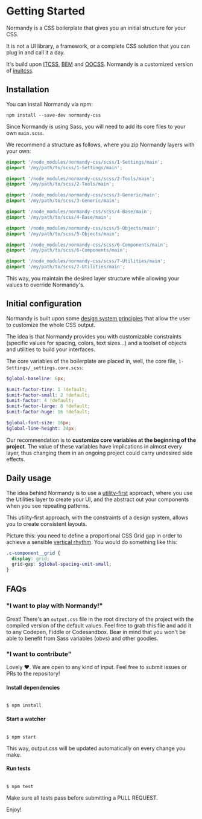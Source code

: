 # Getting Started

Normandy is a CSS boilerplate that gives you an initial structure for your CSS.

It is not a UI library, a framework, or a complete CSS solution that you can
plug in and call it a day.

It's build upon
[ITCSS](https://www.creativebloq.com/web-design/manage-large-css-projects-itcss-101517528),
[BEM](http://getbem.com/naming/) and
[OOCSS](https://www.smashingmagazine.com/2011/12/an-introduction-to-object-oriented-css-oocss/).
Normandy is a customized version of
[inuitcss](https://github.com/inuitcss/inuitcss).

## Installation

You can install Normandy via npm:

```shell
npm install --save-dev normandy-css
```

Since Normandy is using Sass, you will need to add its core files to your own
`main.scss`.

We recommend a structure as follows, where you zip Normandy layers with your
own:

```scss
@import '/node_modules/normandy-css/scss/1-Settings/main';
@import '/my/path/to/scss/1-Settings/main';

@import '/node_modules/normandy-css/scss/2-Tools/main';
@import '/my/path/to/scss/2-Tools/main';

@import '/node_modules/normandy-css/scss/3-Generic/main';
@import '/my/path/to/scss/3-Generic/main';

@import '/node_modules/normandy-css/scss/4-Base/main';
@import '/my/path/to/scss/4-Base/main';

@import '/node_modules/normandy-css/scss/5-Objects/main';
@import '/my/path/to/scss/5-Objects/main';

@import '/node_modules/normandy-css/scss/6-Components/main';
@import '/my/path/to/scss/6-Components/main';

@import '/node_modules/normandy-css/scss/7-Utilities/main';
@import '/my/path/to/scss/7-Utilities/main';
```

This way, you maintain the desired layer structure while allowing your values
to override Normandy's.

## Initial configuration

Normandy is built upon some [design system
principles](https://medium.muz.li/what-is-a-design-system-1e43d19e7696) that
allow the user to customize the whole CSS output.

The idea is that Normandy provides you with customizable constraints (specific
values for spacing, colors, text sizes...) and a toolset of objects and
utilities to build your interfaces.

The core variables of the boilerplate are placed in, well, the core file,
`1-Settings/_settings.core.scss`:

```scss
$global-baseline: 6px;

$unit-factor-tiny: 1 !default;
$unit-factor-small: 2 !default;
$unit-factor: 4 !default;
$unit-factor-large: 8 !default;
$unit-factor-huge: 16 !default;

$global-font-size: 16px;
$global-line-height: 24px;
```

Our recommendation is to **customize core variables at the beginning of the
project**. The value of these variables have implications in almost every
layer, thus changing them in an ongoing project could carry undesired side
effects.

## Daily usage

The idea behind Normandy is to use a
[utility-first](https://adamwathan.me/css-utility-classes-and-separation-of-concerns/)
approach, where you use the Utilities layer to create your UI, and the abstract
out your components when you see repeating patterns.

This utility-first approach, with the constraints of a design system, allows
you to create consistent layouts.

Picture this: you need to define a proportional CSS Grid gap in order to
achieve a sensible [vertical
rhythm](https://zellwk.com/blog/why-vertical-rhythms/). You would do something
like this:

```scss
.c-component__grid {
  display: grid;
  grid-gap: $global-spacing-unit-small;
}
```

## FAQs

### "I want to play with Normandy!"

Great! There's an `output.css` file in the root directory of the project with
the compiled version of the default values. Feel free to grab this file and add
it to any Codepen, Fiddle or Codesandbox. Bear in mind that you won't be able
to benefit from Sass variables (obvs) and other goodies.

### "I want to contribute"

Lovely ❤️. We are open to any kind of input. Feel free to submit issues or PRs
to the repository!

#### Install dependencies

```shell

$ npm install

```

#### Start a watcher

```shell

$ npm start

```

This way, output.css will be updated automatically on every change you make.

#### Run tests

```shell

$ npm test

```

Make sure all tests pass before submitting a PULL REQUEST.

Enjoy!
